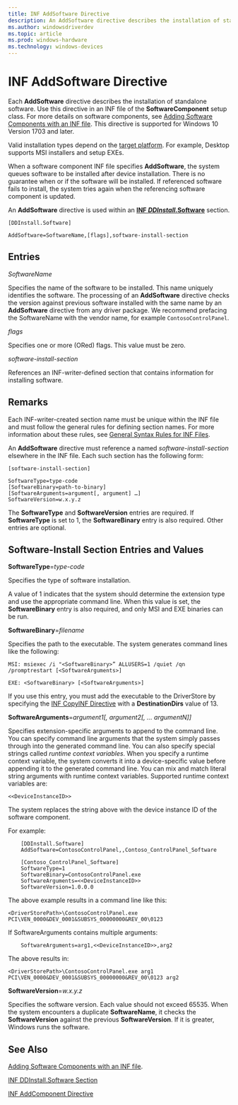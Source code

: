 ```yaml
---
title: INF AddSoftware Directive
description: An AddSoftware directive describes the installation of standalone software.
ms.author: windowsdriverdev
ms.topic: article
ms.prod: windows-hardware
ms.technology: windows-devices
---
```


# INF AddSoftware Directive

Each **AddSoftware** directive describes the installation of standalone software.  Use this directive in an INF file of the **SoftwareComponent** setup class. For more details on software components, see [Adding Software Components with an INF file](adding-software-components-with-an-inf-file.md).  This directive is supported for Windows 10 Version 1703 and later.

Valid installation types depend on the [target platform](../develop/windows-10-editions-for-universal-drivers.md). For example, Desktop supports MSI installers and setup EXEs.

When a software component INF file specifies **AddSoftware**, the system queues software to be installed after device installation.  There is no guarantee when or if the software will be installed.
If referenced software fails to install, the system tries again when the referencing software component is updated.

An **AddSoftware** directive is used within an [**INF *DDInstall*.Software**](inf-ddinstall-software-section.md) section.

```
[DDInstall.Software]

AddSoftware=SoftwareName,[flags],software-install-section
```

## Entries

*SoftwareName*

Specifies the name of the software to be installed.  This name uniquely identifies the software.  The processing of an **AddSoftware** directive checks the version against previous software installed with the same name by an **AddSoftware** directive from any driver package.  We recommend prefacing the SoftwareName with the vendor name, for example `ContosoControlPanel`.

*flags*

Specifies one or more (ORed) flags.  This value must be zero.

*software-install-section*

References an INF-writer-defined section that contains information for installing software.
	
## Remarks

Each INF-writer-created section name must be unique within the INF file and must follow the general rules for defining section names.  For more information about these rules, see [General Syntax Rules for INF Files](general-syntax-rules-for-inf-files.md).

An **AddSoftware** directive must reference a named *software-install-section* elsewhere in the INF file.  Each such section has the following form:

```
[software-install-section]

SoftwareType=type-code
[SoftwareBinary=path-to-binary]
[SoftwareArguments=argument[, argument] …]
SoftwareVersion=w.x.y.z
```

The **SoftwareType** and **SoftwareVersion** entries are required.  If **SoftwareType** is set to 1, the **SoftwareBinary** entry is also required.  Other entries are optional.

## Software-Install Section Entries and Values

**SoftwareType**=*type-code*

Specifies the type of software installation.

A value of 1 indicates that the system should determine the extension type and use the appropriate command line.  When this value is set, the **SoftwareBinary** entry is also required, and only MSI and EXE binaries can be run.

**SoftwareBinary**=*filename*

Specifies the path to the executable.  The system generates command lines like the following:

`MSI: msiexec /i "<SoftwareBinary>” ALLUSERS=1 /quiet /qn /promptrestart [<SoftwareArguments>]`

`EXE: <SoftwareBinary> [<SoftwareArguments>]`

If you use this entry, you must add the executable to the DriverStore by specifying the [INF CopyINF Directive](inf-copyfiles-directive.md) with  a **DestinationDirs** value of 13.

**SoftwareArguments**=*argument1[, argument2[, … argumentN]]*

Specifies extension-specific arguments to append to the command line.  You can specify command line arguments that the system simply passes through into the generated command line.  You can also specify special strings called *runtime context variables*.  When you specify a runtime context variable, the system converts it into a device-specific value before appending it to the generated command line.  You can mix and match literal string arguments with runtime context variables.  Supported runtime context variables are:

`<<DeviceInstanceID>>`

The system replaces the string above with the device instance ID of the software component.

For example:

```
	[DDInstall.Software]
	AddSoftware=ContosoControlPanel,,Contoso_ControlPanel_Software

	[Contoso_ControlPanel_Software]
	SoftwareType=1
	SoftwareBinary=ContosoControlPanel.exe
	SoftwareArguments=<<DeviceInstanceID>>
	SoftwareVersion=1.0.0.0
```

The above example results in a command line like this:

`<DriverStorePath>\ContosoControlPanel.exe PCI\VEN_0000&DEV_0001&SUBSYS_00000000&REV_00\0123`

If SoftwareArguments contains multiple arguments:

```
	SoftwareArguments=arg1,<<DeviceInstanceID>>,arg2
```

The above results in:

`<DriverStorePath>\ContosoControlPanel.exe arg1 PCI\VEN_0000&DEV_0001&SUBSYS_00000000&REV_00\0123 arg2`

**SoftwareVersion**=*w.x.y.z*

Specifies the software version.  Each value should not exceed 65535.  When the system encounters a duplicate **SoftwareName**, it checks the **SoftwareVersion** against the previous **SoftwareVersion**.  If it is greater, Windows runs the software.

## See Also

[Adding Software Components with an INF file](adding-software-components-with-an-inf-file.md).

[INF DDInstall.Software Section](inf-ddinstall-software-section.md)

[INF AddComponent Directive](inf-addcomponent-directive.md)
